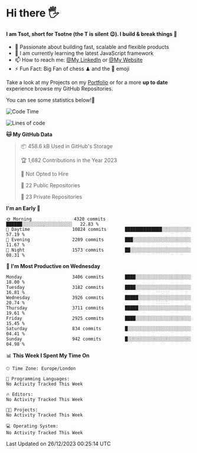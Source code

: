 # Hi there :raised_hand_with_fingers_splayed:
#### I am Tsot, short for Tsotne (the T is silent :wink:). I build & break things :space_invader:
- :telescope: Passionate about building fast, scalable and flexible products
- :seedling: I am currently learning the latest JavaScript framework 
- :mailbox: How to reach me: [@My LinkedIn](https://www.linkedin.com/in/tsotne-gvadzabia/) or [@My Website](https://tsotne.co.uk/contact)
- :zap: Fun Fact: Big Fan of chess ♟ and the 👾 emoji

Take a look at my Projects on my [Portfolio](https://tsotne.co.uk/) or for a more **up to date** experience browse my GitHub Repositories.

You can see some statistics below!:space_invader:
<!--START_SECTION:waka-->
![Code Time](http://img.shields.io/badge/Code%20Time-761%20hrs%202%20mins-blue)

![Lines of code](https://img.shields.io/badge/From%20Hello%20World%20I%27ve%20Written-7.8%20million%20lines%20of%20code-blue)

**🐱 My GitHub Data** 

> 📦 458.6 kB Used in GitHub's Storage 
 > 
> 🏆 1,682 Contributions in the Year 2023
 > 
> 🚫 Not Opted to Hire
 > 
> 📜 22 Public Repositories 
 > 
> 🔑 23 Private Repositories 
 > 
**I'm an Early 🐤** 

```text
🌞 Morning                4320 commits        ██████░░░░░░░░░░░░░░░░░░░   22.83 % 
🌆 Daytime                10824 commits       ██████████████░░░░░░░░░░░   57.19 % 
🌃 Evening                2209 commits        ███░░░░░░░░░░░░░░░░░░░░░░   11.67 % 
🌙 Night                  1573 commits        ██░░░░░░░░░░░░░░░░░░░░░░░   08.31 % 
```
📅 **I'm Most Productive on Wednesday** 

```text
Monday                   3406 commits        ████░░░░░░░░░░░░░░░░░░░░░   18.00 % 
Tuesday                  3182 commits        ████░░░░░░░░░░░░░░░░░░░░░   16.81 % 
Wednesday                3926 commits        █████░░░░░░░░░░░░░░░░░░░░   20.74 % 
Thursday                 3711 commits        █████░░░░░░░░░░░░░░░░░░░░   19.61 % 
Friday                   2925 commits        ████░░░░░░░░░░░░░░░░░░░░░   15.45 % 
Saturday                 834 commits         █░░░░░░░░░░░░░░░░░░░░░░░░   04.41 % 
Sunday                   942 commits         █░░░░░░░░░░░░░░░░░░░░░░░░   04.98 % 
```


📊 **This Week I Spent My Time On** 

```text
🕑︎ Time Zone: Europe/London

💬 Programming Languages: 
No Activity Tracked This Week

🔥 Editors: 
No Activity Tracked This Week

🐱‍💻 Projects: 
No Activity Tracked This Week

💻 Operating System: 
No Activity Tracked This Week
```


 Last Updated on 26/12/2023 00:25:14 UTC
<!--END_SECTION:waka-->

